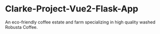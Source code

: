 # Clarke-Project-Vue2-Flask-App
An eco-friendly coffee estate and farm specializing in high quality washed Robusta Coffee.
